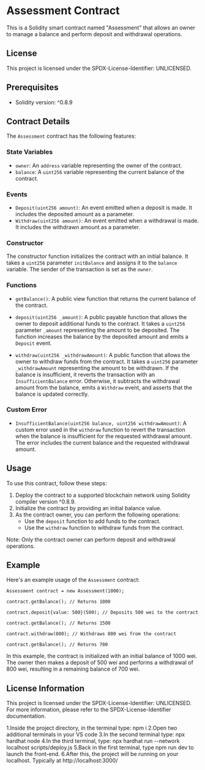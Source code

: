 # Assessment Contract

This is a Solidity smart contract named "Assessment" that allows an owner to manage a balance and perform deposit and withdrawal operations.

## License

This project is licensed under the SPDX-License-Identifier: UNLICENSED.

## Prerequisites

- Solidity version: ^0.8.9

## Contract Details

The `Assessment` contract has the following features:

### State Variables

- `owner`: An `address` variable representing the owner of the contract.
- `balance`: A `uint256` variable representing the current balance of the contract.

### Events

- `Deposit(uint256 amount)`: An event emitted when a deposit is made. It includes the deposited amount as a parameter.
- `Withdraw(uint256 amount)`: An event emitted when a withdrawal is made. It includes the withdrawn amount as a parameter.

### Constructor

The constructor function initializes the contract with an initial balance. It takes a `uint256` parameter `initBalance` and assigns it to the `balance` variable. The sender of the transaction is set as the `owner`.

### Functions

- `getBalance()`: A public view function that returns the current balance of the contract.

- `deposit(uint256 _amount)`: A public payable function that allows the owner to deposit additional funds to the contract. It takes a `uint256` parameter `_amount` representing the amount to be deposited. The function increases the balance by the deposited amount and emits a `Deposit` event.

- `withdraw(uint256 _withdrawAmount)`: A public function that allows the owner to withdraw funds from the contract. It takes a `uint256` parameter `_withdrawAmount` representing the amount to be withdrawn. If the balance is insufficient, it reverts the transaction with an `InsufficientBalance` error. Otherwise, it subtracts the withdrawal amount from the balance, emits a `Withdraw` event, and asserts that the balance is updated correctly.

### Custom Error

- `InsufficientBalance(uint256 balance, uint256 withdrawAmount)`: A custom error used in the `withdraw` function to revert the transaction when the balance is insufficient for the requested withdrawal amount. The error includes the current balance and the requested withdrawal amount.

## Usage

To use this contract, follow these steps:

1. Deploy the contract to a supported blockchain network using Solidity compiler version ^0.8.9.
2. Initialize the contract by providing an initial balance value.
3. As the contract owner, you can perform the following operations:
   - Use the `deposit` function to add funds to the contract.
   - Use the `withdraw` function to withdraw funds from the contract.

Note: Only the contract owner can perform deposit and withdrawal operations.

## Example

Here's an example usage of the `Assessment` contract:

```solidity
Assessment contract = new Assessment(1000);

contract.getBalance(); // Returns 1000

contract.deposit{value: 500}(500); // Deposits 500 wei to the contract

contract.getBalance(); // Returns 1500

contract.withdraw(800); // Withdraws 800 wei from the contract

contract.getBalance(); // Returns 700
```

In this example, the contract is initialized with an initial balance of 1000 wei. The owner then makes a deposit of 500 wei and performs a withdrawal of 800 wei, resulting in a remaining balance of 700 wei.

## License Information

This project is licensed under the SPDX-License-Identifier: UNLICENSED. For more information, please refer to the SPDX-License-Identifier documentation.


1.Inside the project directory, in the terminal type: npm i
2.Open two additional terminals in your VS code
3.In the second terminal type: npx hardhat node
4.In the third terminal, type: npx hardhat run --network localhost scripts/deploy.js
5.Back in the first terminal, type npm run dev to launch the front-end.
6.After this, the project will be running on your localhost. Typically at http://localhost:3000/
